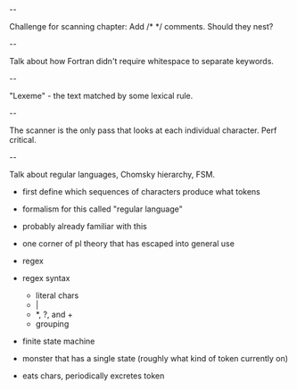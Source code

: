 --

Challenge for scanning chapter: Add /* */ comments. Should they nest?

--

Talk about how Fortran didn't require whitespace to separate keywords.

--

"Lexeme" - the text matched by some lexical rule.

--

The scanner is the only pass that looks at each individual character. Perf
critical.

--

Talk about regular languages, Chomsky hierarchy, FSM.

- first define which sequences of characters produce what tokens
- formalism for this called "regular language"
- probably already familiar with this
- one corner of pl theory that has escaped into general use
- regex
- regex syntax
  - literal chars
  - |
  - *, ?, and +
  - grouping

- finite state machine
- monster that has a single state (roughly what kind of token currently on)
- eats chars, periodically excretes token
